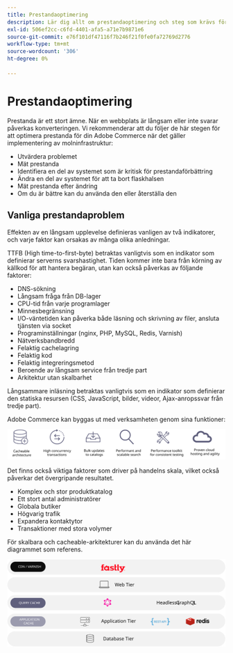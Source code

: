 ```yaml
---
title: Prestandaoptimering
description: Lär dig allt om prestandaoptimering och steg som krävs för att se hur din Adobe Commerce-implementering fungerar.
exl-id: 506ef2cc-c6fd-4401-afa5-a71e7b9871e6
source-git-commit: e76f101df47116f7b246f21f0fe0fa72769d2776
workflow-type: tm+mt
source-wordcount: '306'
ht-degree: 0%

---
```


# Prestandaoptimering

Prestanda är ett stort ämne. När en webbplats är långsam eller inte svarar påverkas konverteringen. Vi rekommenderar att du följer de här stegen för att optimera prestanda för din Adobe Commerce när det gäller implementering av molninfrastruktur:

- Utvärdera problemet
- Mät prestanda
- Identifiera en del av systemet som är kritisk för prestandaförbättring
- Ändra en del av systemet för att ta bort flaskhalsen
- Mät prestanda efter ändring
- Om du är bättre kan du använda den eller återställa den

## Vanliga prestandaproblem

Effekten av en långsam upplevelse definieras vanligen av två indikatorer, och varje faktor kan orsakas av många olika anledningar.

TTFB (High time-to-first-byte) betraktas vanligtvis som en indikator som definierar serverns svarshastighet. Tiden kommer inte bara från körning av källkod för att hantera begäran, utan kan också påverkas av följande faktorer:

- DNS-sökning
- Långsam fråga från DB-lager
- CPU-tid från varje programlager
- Minnesbegränsning
- I/O-väntetiden kan påverka både läsning och skrivning av filer, ansluta tjänsten via socket
- Programinställningar (nginx, PHP, MySQL, Redis, Varnish)
- Nätverksbandbredd
- Felaktig cachelagring
- Felaktig kod
- Felaktig integreringsmetod
- Beroende av långsam service från tredje part
- Arkitektur utan skalbarhet

Långsammare inläsning betraktas vanligtvis som en indikator som definierar den statiska resursen (CSS, JavaScript, bilder, videor, Ajax-anropssvar från tredje part).

Adobe Commerce kan byggas ut med verksamheten genom sina funktioner:

![Bild som visar Adobe Commerce skalbara funktioner](../../../assets/playbooks/scalable-capabilities.svg)

Det finns också viktiga faktorer som driver på handelns skala, vilket också påverkar det övergripande resultatet.

- Komplex och stor produktkatalog
- Ett stort antal administratörer
- Globala butiker
- Högvarig trafik
- Expandera kontaktytor
- Transaktioner med stora volymer

För skalbara och cacheable-arkitekturer kan du använda det här diagrammet som referens.

![Bild som visar hur du använder Adobe Commerce GraphQL API i en tillgänglig arkitektur](../../../assets/playbooks/cacheable-architecture.svg)
